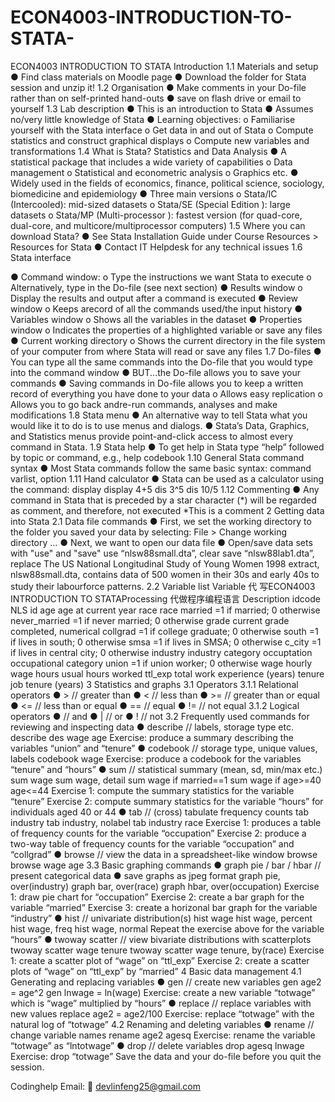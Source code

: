# ECON4003-INTRODUCTION-TO-STATA-
ECON4003 INTRODUCTION TO STATA 
Introduction 1.1    Materials and setup ●    Find class materials on Moodle page ●    Download the folder for Stata session and unzip it! 1.2  Organisation ●    Make comments in your Do-file rather than on self-printed hand-outs ●     save on flash drive or email to yourself 1.3    Lab description ●    This is an introduction to Stata ●    Assumes no/very little knowledge of Stata ●    Learning objectives: o  Familiarise yourself with the Stata interface o  Get data in and out of Stata o  Compute statistics and construct graphical displays o  Compute new variables and transformations 1.4    What is Stata? Statistics and Data Analysis ●   A statistical package that includes a wide variety of capabilities o Data management o Statistical and econometric analysis o Graphics etc. ●   Widely used in the fields of economics, finance, political science, sociology, biomedicine and epidemiology ●   Three main versions o Stata/IC (Intercooled): mid-sized datasets o Stata/SE (Special Edition ): large datasets o Stata/MP (Multi-processor ): fastest version (for quad-core, dual-core, and multicore/multiprocessor computers) 1.5    Where you can download Stata? ●   See Stata Installation Guide under Course Resources > Resources for Stata ●   Contact IT Helpdesk for any technical issues 1.6    Stata interface

●     Command window: o Type the instructions we want Stata to execute o Alternatively, type in the Do-file (see next section) ●     Results window o Display the results and output after a command is executed ●     Review window o Keeps arecord of all the commands used/the input history ●    Variables window o Shows all the variables in the dataset ●     Properties window o Indicates the properties of a highlighted variable or save any files ●    Current working directory o Shows the current directory in the file system of your computer from where Stata will read or save any files 1.7    Do-files ●    You can type all the same commands into the Do-file that you would type into the command window ●     BUT...the Do-file allows you to save your commands ●    Saving commands in Do-file allows you to keep a written record of everything you have done to your data o  Allows easy replication o  Allows you to go back andre-run commands, analyses and make modifications 1.8    Stata menu ●    An alternative way to tell Stata what you would like it to do is to use menus and dialogs. ●     Stata’s Data, Graphics, and Statistics menus provide point-and-click access to almost every command in Stata. 1.9    Stata help ●    To get help in Stata type “help” followed by topic or command, e.g., help codebook 1.10  General Stata command syntax ●    Most Stata commands follow the same basic syntax: command varlist, option 1.11  Hand calculator ●     Stata can be used as a calculator using the command: display display 4+5 dis  3^5 dis  10/5 1.12  Commenting ●    Any command in Stata that is preceded by a star character (*) will be regarded as comment, and therefore, not executed *This is a comment 2  Getting data into Stata 2.1  Data file commands ●    First, we set the working directory to the folder you saved your data by selecting: File > Change working directory … ●    Next, we want to open our data file ●    Open/save data sets with "use" and "save" use “nlsw88small.dta”, clear save “nlsw88lab1.dta”, replace The US National Longitudinal Study of Young Women 1998 extract, nlsw88small.dta, contains data of 500 women in their 30s and early 40s to study their labourforce patterns. 2.2 Variable list Variable                                       代 写ECON4003 INTRODUCTION TO STATAProcessing 代做程序编程语言                     Description idcode NLS id age age at current year race race married =1 if married; 0 otherwise never_married =1 if never married; 0 otherwise grade current grade completed, numerical collgrad =1 if college graduate; 0 otherwise south =1 if lives in south; 0 otherwise smsa =1 if lives in SMSA; 0 otherwise c_city =1 if lives in central city; 0 otherwise industry industry category occuptation occupational category union =1 if union worker; 0 otherwise wage hourly wage hours usual hours worked ttl_exp total work experience (years) tenure job tenure (years) 3  Statistics and graphs 3.1  Operators 3.1.1 Relational operators ●    >          // greater than ●    <          // less than ●    >=       // greater than or equal ●    <=       // less than or equal ●    ==       // equal ●    !=        // not equal 3.1.2 Logical operators ●             // and ●     |          // or ●     !           // not 3.2  Frequently used commands for reviewing and inspecting data ●     describe          // labels, storage type etc. describe des wage age Exercise: produce a summary describing the variables “union” and “tenure” ●     codebook       // storage type, unique values, labels codebook wage Exercise: produce a codebook for the variables “tenure” and “hours” ●    sum                 // statistical summary (mean, sd, min/max etc.) sum wage sum wage, detail sum wage if married==1 sum wage if age>=40 age<=44 Exercise 1: compute the summary statistics for the variable “tenure” Exercise 2: compute summary statistics for the variable “hours” for individuals aged 40 or 44 ●    tab                   // (cross) tabulate frequency counts tab industry tab industry, nolabel tab industry race Exercise 1: produces a table of frequency counts for the variable “occupation” Exercise 2: produce a two-way table of frequency counts for the variable “occupation” and “collgrad” ●    browse            // view the data in a spreadsheet-like window browse browse wage age 3.3 Basic graphing commands ●    graph pie / bar / hbar          // present categorical data ●     save graphs as jpeg format graph pie, over(industry) graph bar, over(race) graph hbar, over(occupation) Exercise 1: draw pie chart for “occupation” Exercise 2: create a bar graph for the variable “married” Exercise 3: create a horizonal bar graph for the variable “industry” ●    hist                  // univariate distribution(s) hist wage hist wage, percent hist wage, freq hist wage, normal Repeat the exercise above for the variable “hours” ●    twoway scatter          // view bivariate distributions with scatterplots twoway scatter wage tenure twoway scatter wage tenure, by(race) Exercise 1: create a scatter plot of “wage” on “ttl_exp” Exercise 2: create a scatter plots of “wage” on “ttl_exp” by “married” 4  Basic data management 4.1  Generating and replacing variables ●    gen                  // create new variables gen age2 = age^2 gen lnwage = ln(wage) Exercise: create a new variable “totwage” which is “wage” multiplied by “hours” ●    replace            // replace variables with new values replace age2 = age2/100 Exercise: replace “totwage” with the natural log of “totwage” 4.2  Renaming and deleting variables ●    rename            // change variable names rename age2 agesq Exercise: rename the variable “totwage” as “lntotwage” ●    drop                // delete variables drop agesq lnwage Exercise: drop “totwage” Save the data and your do-file before you quit the session.

Codinghelp Email:  📧 devlinfeng25@gmail.com
